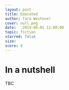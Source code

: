 ```yaml
---
layout: post
title: Educated
author: Tara Westover
cover: null.png
date:   2019-06-01 12:00:00
topic: fiction
starred: false
size: 
score: 8
---
```


# In a nutshell
TBC